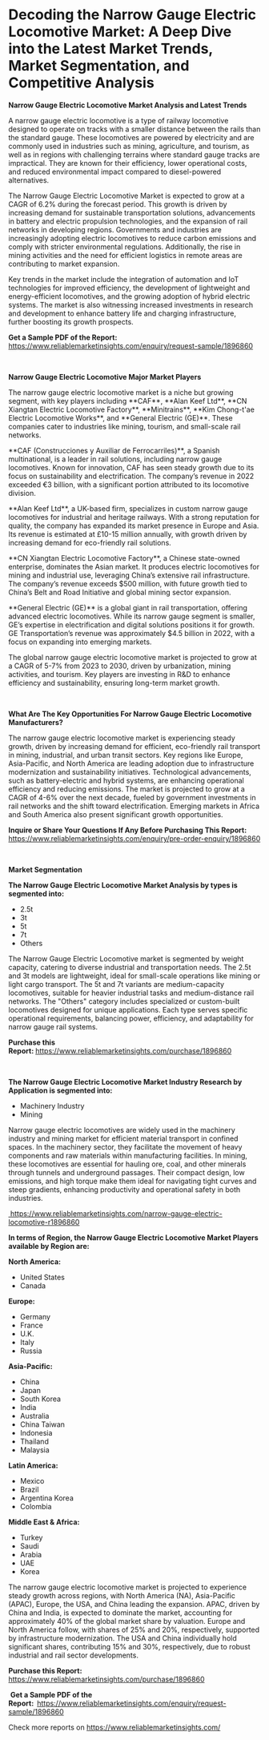 <p><h1>Decoding the Narrow Gauge Electric Locomotive Market: A Deep Dive into the Latest Market Trends, Market Segmentation, and Competitive Analysis</h1></p><p><strong>Narrow Gauge Electric Locomotive Market Analysis and Latest Trends</strong></p>
<p><p>A narrow gauge electric locomotive is a type of railway locomotive designed to operate on tracks with a smaller distance between the rails than the standard gauge. These locomotives are powered by electricity and are commonly used in industries such as mining, agriculture, and tourism, as well as in regions with challenging terrains where standard gauge tracks are impractical. They are known for their efficiency, lower operational costs, and reduced environmental impact compared to diesel-powered alternatives.</p><p>The Narrow Gauge Electric Locomotive Market is expected to grow at a CAGR of 6.2% during the forecast period. This growth is driven by increasing demand for sustainable transportation solutions, advancements in battery and electric propulsion technologies, and the expansion of rail networks in developing regions. Governments and industries are increasingly adopting electric locomotives to reduce carbon emissions and comply with stricter environmental regulations. Additionally, the rise in mining activities and the need for efficient logistics in remote areas are contributing to market expansion.</p><p>Key trends in the market include the integration of automation and IoT technologies for improved efficiency, the development of lightweight and energy-efficient locomotives, and the growing adoption of hybrid electric systems. The market is also witnessing increased investments in research and development to enhance battery life and charging infrastructure, further boosting its growth prospects.</p></p>
<p><strong>Get a Sample PDF of the Report:&nbsp;</strong> <a href="https://www.reliablemarketinsights.com/enquiry/request-sample/1896860?utm_campaign=1937&utm_medium=2&utm_source=Github&utm_content=ia&utm_term=23012025&utm_id=narrow-gauge-electric-locomotive">https://www.reliablemarketinsights.com/enquiry/request-sample/1896860</a></p>
<p>&nbsp;</p>
<p><strong>Narrow Gauge Electric Locomotive Major Market Players</strong></p>
<p><p>The narrow gauge electric locomotive market is a niche but growing segment, with key players including **CAF**, **Alan Keef Ltd**, **CN Xiangtan Electric Locomotive Factory**, **Minitrains**, **Kim Chong-t'ae Electric Locomotive Works**, and **General Electric (GE)**. These companies cater to industries like mining, tourism, and small-scale rail networks.</p><p>**CAF (Construcciones y Auxiliar de Ferrocarriles)**, a Spanish multinational, is a leader in rail solutions, including narrow gauge locomotives. Known for innovation, CAF has seen steady growth due to its focus on sustainability and electrification. The company’s revenue in 2022 exceeded €3 billion, with a significant portion attributed to its locomotive division.</p><p>**Alan Keef Ltd**, a UK-based firm, specializes in custom narrow gauge locomotives for industrial and heritage railways. With a strong reputation for quality, the company has expanded its market presence in Europe and Asia. Its revenue is estimated at £10-15 million annually, with growth driven by increasing demand for eco-friendly rail solutions.</p><p>**CN Xiangtan Electric Locomotive Factory**, a Chinese state-owned enterprise, dominates the Asian market. It produces electric locomotives for mining and industrial use, leveraging China’s extensive rail infrastructure. The company’s revenue exceeds $500 million, with future growth tied to China’s Belt and Road Initiative and global mining sector expansion.</p><p>**General Electric (GE)** is a global giant in rail transportation, offering advanced electric locomotives. While its narrow gauge segment is smaller, GE’s expertise in electrification and digital solutions positions it for growth. GE Transportation’s revenue was approximately $4.5 billion in 2022, with a focus on expanding into emerging markets.</p><p>The global narrow gauge electric locomotive market is projected to grow at a CAGR of 5-7% from 2023 to 2030, driven by urbanization, mining activities, and tourism. Key players are investing in R&D to enhance efficiency and sustainability, ensuring long-term market growth.</p></p>
<p>&nbsp;</p>
<p><strong>What Are The Key Opportunities For Narrow Gauge Electric Locomotive Manufacturers?</strong></p>
<p><p>The narrow gauge electric locomotive market is experiencing steady growth, driven by increasing demand for efficient, eco-friendly rail transport in mining, industrial, and urban transit sectors. Key regions like Europe, Asia-Pacific, and North America are leading adoption due to infrastructure modernization and sustainability initiatives. Technological advancements, such as battery-electric and hybrid systems, are enhancing operational efficiency and reducing emissions. The market is projected to grow at a CAGR of 4-6% over the next decade, fueled by government investments in rail networks and the shift toward electrification. Emerging markets in Africa and South America also present significant growth opportunities.</p></p>
<p><strong>Inquire or Share Your Questions If Any Before Purchasing This Report:</strong> <a href="https://www.reliablemarketinsights.com/enquiry/pre-order-enquiry/1896860?utm_campaign=1937&utm_medium=2&utm_source=Github&utm_content=ia&utm_term=23012025&utm_id=narrow-gauge-electric-locomotive">https://www.reliablemarketinsights.com/enquiry/pre-order-enquiry/1896860</a></p>
<p>&nbsp;</p>
<p><strong>Market Segmentation</strong></p>
<p><strong>The Narrow Gauge Electric Locomotive Market Analysis by types is segmented into:</strong></p>
<p><ul><li>2.5t</li><li>3t</li><li>5t</li><li>7t</li><li>Others</li></ul></p>
<p><p>The Narrow Gauge Electric Locomotive market is segmented by weight capacity, catering to diverse industrial and transportation needs. The 2.5t and 3t models are lightweight, ideal for small-scale operations like mining or light cargo transport. The 5t and 7t variants are medium-capacity locomotives, suitable for heavier industrial tasks and medium-distance rail networks. The "Others" category includes specialized or custom-built locomotives designed for unique applications. Each type serves specific operational requirements, balancing power, efficiency, and adaptability for narrow gauge rail systems.</p></p>
<p><strong>Purchase this Report:&nbsp;</strong><a href="https://www.reliablemarketinsights.com/purchase/1896860?utm_campaign=1937&utm_medium=2&utm_source=Github&utm_content=ia&utm_term=23012025&utm_id=narrow-gauge-electric-locomotive">https://www.reliablemarketinsights.com/purchase/1896860</a></p>
<p>&nbsp;</p>
<p><strong>The Narrow Gauge Electric Locomotive Market Industry Research by Application is segmented into:</strong></p>
<p><ul><li>Machinery Industry</li><li>Mining</li></ul></p>
<p><p>Narrow gauge electric locomotives are widely used in the machinery industry and mining market for efficient material transport in confined spaces. In the machinery sector, they facilitate the movement of heavy components and raw materials within manufacturing facilities. In mining, these locomotives are essential for hauling ore, coal, and other minerals through tunnels and underground passages. Their compact design, low emissions, and high torque make them ideal for navigating tight curves and steep gradients, enhancing productivity and operational safety in both industries.</p></p>
<p><a href="https://www.reliablemarketinsights.com/narrow-gauge-electric-locomotive-r1896860?utm_campaign=1937&utm_medium=2&utm_source=Github&utm_content=ia&utm_term=23012025&utm_id=narrow-gauge-electric-locomotive">&nbsp;https://www.reliablemarketinsights.com/narrow-gauge-electric-locomotive-r1896860</a></p>
<p><strong>In terms of Region, the Narrow Gauge Electric Locomotive Market Players available by Region are:</strong></p>
<p>
    <p> <strong> North America: </strong>
        <ul>
            <li>United States</li>
            <li>Canada</li>
        </ul>
        </p> 
    <p> <strong> Europe: </strong>
        <ul>
            <li>Germany</li>
            <li>France</li>
            <li>U.K.</li>
            <li>Italy</li>
            <li>Russia</li>
        </ul>
        </p> 
    <p> <strong> Asia-Pacific: </strong>
        <ul>
            <li>China</li>
            <li>Japan</li>
            <li>South Korea</li>
            <li>India</li>
            <li>Australia</li>
            <li>China Taiwan</li>
            <li>Indonesia</li>
            <li>Thailand</li>
            <li>Malaysia</li>
        </ul>
        </p> 
    <p> <strong> Latin America: </strong>
        <ul>
            <li>Mexico</li>
            <li>Brazil</li>
            <li>Argentina Korea</li>
            <li>Colombia</li>
        </ul>
        </p> 
    <p> <strong> Middle East & Africa: </strong>
        <ul>
            <li>Turkey</li>
            <li>Saudi</li>
            <li>Arabia</li>
            <li>UAE</li>
            <li>Korea</li>
        </ul>
    </p>
    </p>
<p><p>The narrow gauge electric locomotive market is projected to experience steady growth across regions, with North America (NA), Asia-Pacific (APAC), Europe, the USA, and China leading the expansion. APAC, driven by China and India, is expected to dominate the market, accounting for approximately 40% of the global market share by valuation. Europe and North America follow, with shares of 25% and 20%, respectively, supported by infrastructure modernization. The USA and China individually hold significant shares, contributing 15% and 30%, respectively, due to robust industrial and rail sector developments.</p></p>
<p><strong>Purchase this Report: </strong><a href="https://www.reliablemarketinsights.com/purchase/1896860?utm_campaign=1937&utm_medium=2&utm_source=Github&utm_content=ia&utm_term=23012025&utm_id=narrow-gauge-electric-locomotive">https://www.reliablemarketinsights.com/purchase/1896860</a></p>
<p>&nbsp;<strong>Get a Sample PDF of the Report:&nbsp;&nbsp;</strong><a href="https://www.reliablemarketinsights.com/enquiry/request-sample/1896860?utm_campaign=1937&utm_medium=2&utm_source=Github&utm_content=ia&utm_term=23012025&utm_id=narrow-gauge-electric-locomotive">https://www.reliablemarketinsights.com/enquiry/request-sample/1896860</a></p>
<p><strong></strong></p>
<p>Check more reports on <a href="https://www.reliablemarketinsights.com/?utm_campaign=1937&utm_medium=2&utm_source=Github&utm_content=ia&utm_term=23012025&utm_id=narrow-gauge-electric-locomotive">https://www.reliablemarketinsights.com/</a></p>